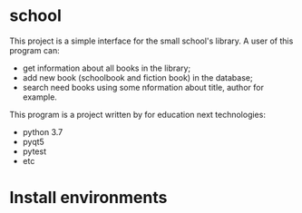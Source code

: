 # school
This project is a simple interface for the small school's library. A user of this program can:  
* get information about all books in the library;
* add new book (schoolbook and fiction book) in the database;
* search need books using some nformation about title, author for example.

This program is a project written by for education next technologies:
* python 3.7
* pyqt5
* pytest
* etc

# Install environments

